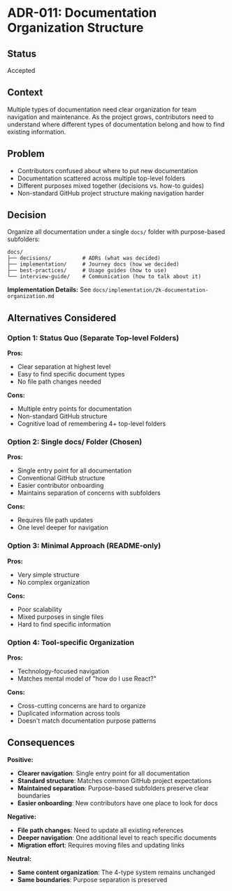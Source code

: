 # ADR-011: Documentation Organization Structure

## Status
Accepted

## Context
Multiple types of documentation need clear organization for team navigation and maintenance. As the project grows, contributors need to understand where different types of documentation belong and how to find existing information.

## Problem
- Contributors confused about where to put new documentation
- Documentation scattered across multiple top-level folders
- Different purposes mixed together (decisions vs. how-to guides)
- Non-standard GitHub project structure making navigation harder

## Decision
Organize all documentation under a single `docs/` folder with purpose-based subfolders:

```
docs/
├── decisions/          # ADRs (what was decided)
├── implementation/     # Journey docs (how we decided)  
├── best-practices/     # Usage guides (how to use)
└── interview-guide/    # Communication (how to talk about it)
```

**Implementation Details:** See `docs/implementation/2k-documentation-organization.md`

## Alternatives Considered

### Option 1: Status Quo (Separate Top-level Folders)
**Pros:**
- Clear separation at highest level
- Easy to find specific document types
- No file path changes needed

**Cons:**
- Multiple entry points for documentation
- Non-standard GitHub structure
- Cognitive load of remembering 4+ top-level folders

### Option 2: Single docs/ Folder (Chosen)
**Pros:**
- Single entry point for all documentation
- Conventional GitHub structure
- Easier contributor onboarding
- Maintains separation of concerns with subfolders

**Cons:**
- Requires file path updates
- One level deeper for navigation

### Option 3: Minimal Approach (README-only)
**Pros:**
- Very simple structure
- No complex organization

**Cons:**
- Poor scalability
- Mixed purposes in single files
- Hard to find specific information

### Option 4: Tool-specific Organization
**Pros:**
- Technology-focused navigation
- Matches mental model of "how do I use React?"

**Cons:**
- Cross-cutting concerns are hard to organize
- Duplicated information across tools
- Doesn't match documentation purpose patterns

## Consequences

**Positive:**
- **Clearer navigation**: Single entry point for all documentation
- **Standard structure**: Matches common GitHub project expectations
- **Maintained separation**: Purpose-based subfolders preserve clear boundaries
- **Easier onboarding**: New contributors have one place to look for docs

**Negative:**
- **File path changes**: Need to update all existing references
- **Deeper navigation**: One additional level to reach specific documents
- **Migration effort**: Requires moving files and updating links

**Neutral:**
- **Same content organization**: The 4-type system remains unchanged
- **Same boundaries**: Purpose separation is preserved